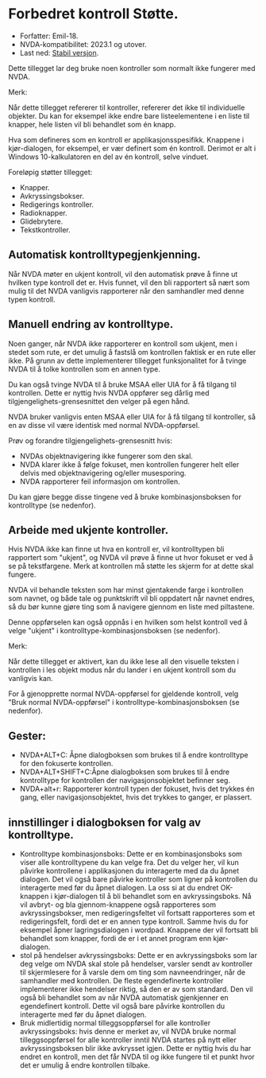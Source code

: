 <div lang = "nb_no">

# Forbedret kontroll Støtte.
* Forfatter: Emil-18.
* NVDA-kompatibilitet: 2023.1 og utover.
* Last ned: [Stabil versjon](https://github.com/Emil-18/enhanced-control-support/releases/download/v1.0.0/enhancedControlSupport-1.0.nvda-addon).

Dette tillegget lar deg bruke noen kontroller som normalt ikke fungerer med NVDA.

Merk:

Når dette tillegget refererer til kontroller, refererer det ikke til individuelle objekter. Du kan for eksempel ikke endre bare listeelementene i en liste til knapper, hele listen vil bli behandlet som én knapp.

Hva som defineres som en kontroll er applikasjonsspesifikk. Knappene i kjør-dialogen, for eksempel, er vær definert som én kontroll. Derimot er alt i Windows 10-kalkulatoren en del av én kontroll, selve vinduet.

Foreløpig støtter tillegget:

* Knapper.
* Avkryssingsbokser.
* Redigerings kontroller.
* Radioknapper.
* Glidebrytere.
* Tekstkontroller.

## Automatisk kontrolltypegjenkjenning.

Når NVDA møter en ukjent kontroll, vil den automatisk prøve å finne ut hvilken type kontroll det er. Hvis funnet, vil den bli rapportert så nært som mulig til det NVDA vanligvis rapporterer når den samhandler med denne typen kontroll.

## Manuell endring av kontrolltype.

Noen ganger, når NVDA ikke rapporterer en kontroll som ukjent, men i stedet som rute, er det umulig å fastslå om kontrollen faktisk er en rute eller ikke. På grunn av dette implementerer tillegget funksjonalitet for å tvinge NVDA til å tolke kontrollen som en annen type.

Du kan også tvinge NVDA til å bruke MSAA eller UIA for å få tilgang til kontrollen. Dette er nyttig hvis NVDA oppfører seg dårlig med tilgjengelighets-grensesnittet den velger på egen hånd.

NVDA bruker vanligvis enten MSAA eller UIA for å få tilgang til kontroller, så en av disse vil være identisk med normal NVDA-oppførsel.

Prøv og forandre tilgjengelighets-grensesnitt hvis:

* NVDAs objektnavigering ikke fungerer som den skal.
* NVDA klarer ikke å følge fokuset, men kontrollen fungerer helt eller delvis med objektnavigering og/eller musesporing.
* NVDA rapporterer feil informasjon om kontrollen.

Du kan gjøre begge disse tingene ved å bruke kombinasjonsboksen for kontrolltype (se nedenfor).

## Arbeide med ukjente kontroller.

Hvis NVDA ikke kan finne ut hva en kontroll er, vil kontrolltypen bli rapportert som "ukjent", og NVDA vil prøve å finne ut hvor fokuset er ved å se på tekstfargene. Merk at kontrollen må støtte les skjerm for at dette skal fungere.

NVDA vil behandle teksten som har minst gjentakende farge i kontrollen som navnet, og både tale og punktskrift vil bli oppdatert når navnet endres, så du bør kunne gjøre ting som å navigere gjennom en liste med piltastene.

Denne oppførselen kan også oppnås i en hvilken som helst kontroll ved å velge "ukjent" i kontrolltype-kombinasjonsboksen (se nedenfor).

Merk:

Når dette tillegget er aktivert, kan du ikke lese all den visuelle teksten i kontrollen i les objekt modus når du lander i en ukjent kontroll som du vanligvis kan.

For å gjenopprette normal NVDA-oppførsel for gjeldende kontroll, velg "Bruk normal NVDA-oppførsel" i kontrolltype-kombinasjonsboksen (se nedenfor).

## Gester:

* NVDA+ALT+C: Åpne dialogboksen som brukes til å endre kontrolltype for den fokuserte kontrollen.
* NVDA+ALT+SHIFT+C:Åpne dialogboksen som brukes til å endre kontrolltype for kontrollen der navigasjonsobjektet befinner seg.
* NVDA+alt+r: Rapporterer kontroll typen der fokuset, hvis det trykkes én gang, eller navigasjonsobjektet, hvis det trykkes to ganger, er plassert.
## innstillinger i dialogboksen for valg av kontrolltype.

* Kontrolltype kombinasjonsboks:
Dette er en kombinasjonsboks som viser alle kontrolltypene du kan velge fra.
Det du velger her, vil kun påvirke kontrollene i applikasjonen du interagerte med da du åpnet dialogen.
Det vil også bare påvirke kontroller som ligner på kontrollen du interagerte med før du åpnet dialogen.
La oss si at du endret OK-knappen i kjør-dialogen til å bli behandlet som en avkryssingsboks.
Nå vil avbryt- og bla gjennom-knappene også rapporteres som avkryssingsbokser, men redigeringsfeltet vil fortsatt rapporteres som et redigeringsfelt, fordi det er en annen type kontroll.
Samme hvis du for eksempel åpner lagringsdialogen i wordpad. Knappene der vil fortsatt bli behandlet som knapper, fordi de er i et annet program enn kjør-dialogen.
* stol på hendelser avkryssingsboks:
Dette er en avkryssingsboks som lar deg velge om NVDA skal stole på hendelser, varsler sendt av kontroller til skjermlesere for å varsle dem om ting som navneendringer, når de samhandler med kontrollen. De fleste egendefinerte kontroller implementerer ikke hendelser riktig, så den er av som standard.
Den vil også bli behandlet som av når NVDA automatisk gjenkjenner en egendefinert kontroll.
Dette vil også bare påvirke kontrollen du interagerte med før du åpnet dialogen.
* Bruk midlertidig normal tilleggsoppførsel for alle kontroller avkryssingsboks:
hvis denne er merket av, vil NVDA bruke normal tilleggsoppførsel for alle kontroller inntil NVDA startes på nytt eller avkryssingsboksen blir ikke avkrysset igjen. Dette er nyttig hvis du har endret en kontroll, men det får NVDA til og ikke fungere til et punkt hvor det er umulig å endre kontrollen tilbake.

</div>